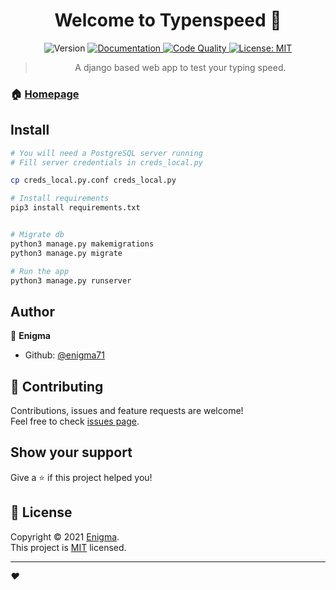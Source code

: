 <h1 align="center">Welcome to Typenspeed 👋</h1>
<div align="center">
<p>
  <img alt="Version" src="https://img.shields.io/badge/version-r1-blue.svg?cacheSeconds=2592000" />
  <a href="https://github.com/enigma71/type-n-speed/blob/main/README.md" target="_blank">
    <img alt="Documentation" src="https://img.shields.io/badge/documentation-yes-brightgreen.svg" />
  </a>
    <a href="#" target="_blank">
    <img alt="Code Quality" src="https://www.code-inspector.com/project/20596/status/svg" />
  </a>
  <a href="https://github.com/enigma71/type-n-speed/blob/main/LICENSE" target="_blank">
    <img alt="License: MIT" src="https://img.shields.io/badge/License-MIT-yellow.svg" />
  </a>

</p>

  


> A django based web app to test your typing speed.

</div>

### 🏠 [Homepage](https://typenspeed.ml)

## Install
```sh
# You will need a PostgreSQL server running
# Fill server credentials in creds_local.py

cp creds_local.py.conf creds_local.py

# Install requirements
pip3 install requirements.txt


# Migrate db
python3 manage.py makemigrations
python3 manage.py migrate

# Run the app
python3 manage.py runserver

```

## Author

👤 **Enigma**

* Github: [@enigma71](https://github.com/enigma71)

## 🤝 Contributing

Contributions, issues and feature requests are welcome!<br />Feel free to check [issues page](https://github.com/enigma71/type-n-speed/issues). 

## Show your support

Give a ⭐️ if this project helped you!

## 📝 License

Copyright © 2021 [Enigma](https://github.com/enigma71).<br />
This project is [MIT](https://github.com/enigma71/type-n-speed/blob/main/LICENSE) licensed.

***
_❤️_